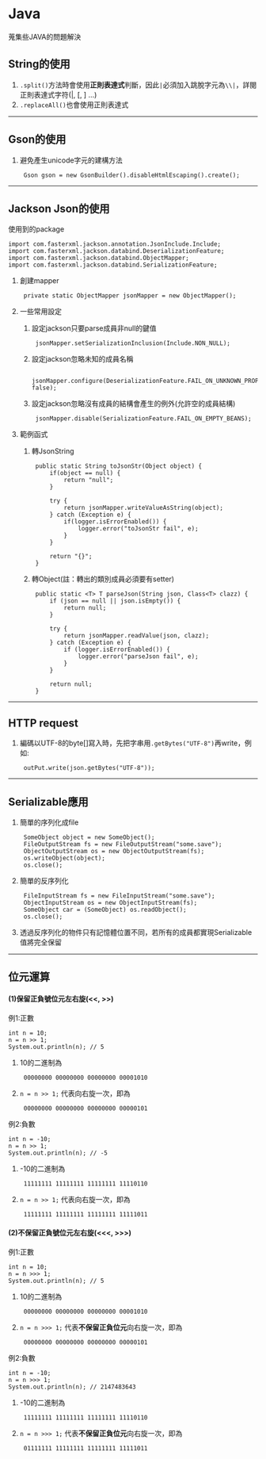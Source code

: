 # Java
蒐集些JAVA的問題解決


## String的使用
1. `.split()`方法時會使用**正則表達式**判斷，因此`|`必須加入跳脫字元為`\\|`，詳閱正則表達式字符(|, [, ] ...)
2. `.replaceAll()`也會使用正則表達式

----------


## Gson的使用
1. 避免產生unicode字元的建構方法

        Gson gson = new GsonBuilder().disableHtmlEscaping().create();

----------

## Jackson Json的使用
使用到的package

    import com.fasterxml.jackson.annotation.JsonInclude.Include;
    import com.fasterxml.jackson.databind.DeserializationFeature;
    import com.fasterxml.jackson.databind.ObjectMapper;
    import com.fasterxml.jackson.databind.SerializationFeature;


1. 創建mapper

        private static ObjectMapper jsonMapper = new ObjectMapper();

2. 一些常用設定
    1. 設定jackson只要parse成員非null的鍵值

            jsonMapper.setSerializationInclusion(Include.NON_NULL);

    2. 設定jackson忽略未知的成員名稱

            jsonMapper.configure(DeserializationFeature.FAIL_ON_UNKNOWN_PROPERTIES, false);

    3. 設定jackson忽略沒有成員的結構會產生的例外(允許空的成員結構)

            jsonMapper.disable(SerializationFeature.FAIL_ON_EMPTY_BEANS);

3. 範例函式
    1. 轉JsonString

            public static String toJsonStr(Object object) {
        		if(object == null) {
        			return "null";
        		}

        		try {
        			return jsonMapper.writeValueAsString(object);
        		} catch (Exception e) {
        			if(logger.isErrorEnabled()) {
        				logger.error("toJsonStr fail", e);
        			}
        		}

        		return "{}";
            }

    2. 轉Object(註：轉出的類別成員必須要有setter)

            public static <T> T parseJson(String json, Class<T> clazz) {
                if (json == null || json.isEmpty()) {
                    return null;
                }

                try {
                    return jsonMapper.readValue(json, clazz);
                } catch (Exception e) {
                    if (logger.isErrorEnabled()) {
                        logger.error("parseJson fail", e);
                    }
                }

                return null;
            }


----------

## HTTP request
1. 編碼以UTF-8的byte[]寫入時，先把字串用`.getBytes("UTF-8")`再write，例如:

        outPut.write(json.getBytes("UTF-8"));

----------

## Serializable應用
1. 簡單的序列化成file

        SomeObject object = new SomeObject();
        FileOutputStream fs = new FileOutputStream("some.save");
        ObjectOutputStream os = new ObjectOutputStream(fs);
        os.writeObject(object);
        os.close();

2. 簡單的反序列化

        FileInputStream fs = new FileInputStream("some.save");
        ObjectInputStream os = new ObjectInputStream(fs);
        SomeObject car = (SomeObject) os.readObject();
        os.close();

3. 透過反序列化的物件只有記憶體位置不同，若所有的成員都實現Serializable值將完全保留

----------
## 位元運算

#### (1)保留正負號位元左右旋(<<, >>)
例1:正數

    int n = 10;
    n = n >> 1;
    System.out.println(n); // 5

1. 10的二進制為

        00000000 00000000 00000000 00001010

2. `n = n >> 1;` 代表向右旋一次，即為

        00000000 00000000 00000000 00000101

例2:負數

    int n = -10;
    n = n >> 1;
    System.out.println(n); // -5

1. -10的二進制為

        11111111 11111111 11111111 11110110

2. `n = n >> 1;` 代表向右旋一次，即為

        11111111 11111111 11111111 11111011

#### (2)不保留正負號位元左右旋(<<<, >>>)
例1:正數

    int n = 10;
    n = n >>> 1;
    System.out.println(n); // 5

1. 10的二進制為

        00000000 00000000 00000000 00001010

2. `n = n >>> 1;` 代表**不保留正負位元**向右旋一次，即為

        00000000 00000000 00000000 00000101

例2:負數

    int n = -10;
    n = n >>> 1;
    System.out.println(n); // 2147483643

1. -10的二進制為

        11111111 11111111 11111111 11110110

2. `n = n >>> 1;` 代表**不保留正負位元**向右旋一次，即為

        01111111 11111111 11111111 11111011
